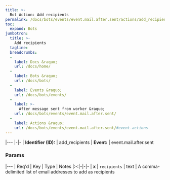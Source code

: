 ```yaml
---
title: >-
  Bot Action: Add recipients
permalink: /docs/bots/events/event.mail.after.sent/actions/add_recipients/
toc:
  expand: Bots
jumbotron:
  title: >-
    Add recipients
  tagline: 
  breadcrumbs:
  -
    label: Docs &raquo;
    url: /docs/home/
  -
    label: Bots &raquo;
    url: /docs/bots/
  -
    label: Events &raquo;
    url: /docs/bots/events/
  -
    label: >-
      After message sent from worker &raquo;
    url: /docs/bots/events/event.mail.after.sent/
  -
    label: Actions &raquo;
    url: /docs/bots/events/event.mail.after.sent/#event-actions
---
```


|---
|-|-
| **Identifier (ID):** | add_recipients
| **Event:** | event.mail.after.sent

### Params

|---
| Req'd | Key | Type | Notes
|:-:|-|-|-
| **x** | `recipients` | text | A comma-delimited list of email addresses to add as recipients
